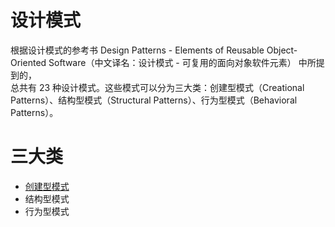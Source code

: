 
# 设计模式  

根据设计模式的参考书 Design Patterns - Elements of Reusable Object-Oriented Software（中文译名：设计模式 - 可复用的面向对象软件元素） 中所提到的，  
总共有 23 种设计模式。这些模式可以分为三大类：创建型模式（Creational Patterns）、结构型模式（Structural Patterns）、行为型模式（Behavioral Patterns）。  

# 三大类  
 + [创建型模式](src/main/java/com/xxx/design/pattern/creational/README.md)  
 + 结构型模式  
 + 行为型模式
